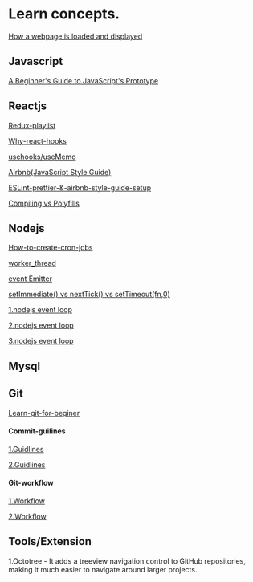 # Learn concepts.
[How a webpage is 
loaded and displayed](https://varvy.com/pagespeed/display.html)

## Javascript

[A Beginner's Guide to JavaScript's Prototype](https://tylermcginnis.com/beginners-guide-to-javascript-prototype/)

## Reactjs
[Redux-playlist](https://www.youtube.com/watch?v=7Erbf5NXQQw&list=PL7pEw9n3GkoWgIc-Ambc-QZGcTKEei2O3)

[Why-react-hooks](https://tylermcginnis.com/why-react-hooks/)

[usehooks/useMemo](https://usehooks.com/useMemo/)

[Airbnb(JavaScript Style Guide)](https://github.com/airbnb/javascript)

[ESLint-prettier-&-airbnb-style-guide-setup](https://www.youtube.com/watch?v=SydnKbGc7W8&t=938s)

[Compiling vs Polyfills](https://tylermcginnis.com/compiling-polyfills/)

## Nodejs 

[How-to-create-cron-jobs](https://scotch.io/tutorials/nodejs-cron-jobs-by-examples)

[worker_thread](https://medium.com/@Trott/using-worker-threads-in-node-js-80494136dbb6)

[event Emitter](https://cloudnweb.dev/2019/08/understanding-eventemitter-in-node-js-with-a-usecase/)

[setImmediate() vs nextTick() vs setTimeout(fn,0)](http://voidcanvas.com/setimmediate-vs-nexttick-vs-settimeout/)

[1.nodejs event loop](http://voidcanvas.com/nodejs-event-loop/)

[2.nodejs event loop](https://blog.insiderattack.net/handling-io-nodejs-event-loop-part-4-418062f917d1)

[3.nodejs event loop](https://blog.insiderattack.net/handling-io-nodejs-event-loop-part-4-418062f917d1)

## Mysql 

## Git 

[Learn-git-for-beginer](https://www.youtube.com/watch?v=D3RVdblCmk0)

#### Commit-guilines

[1.Guidlines](https://github.com/ashokdey/guidelines/blob/master/Commit_Guidelines.md)

[2.Guidlines](https://www.conventionalcommits.org/en/v1.0.0-beta.2/)

#### Git-workflow

[1.Workflow](https://www.atlassian.com/git/tutorials/comparing-workflows/gitflow-workflow)

[2.Workflow](https://nvie.com/posts/a-successful-git-branching-model/)

## Tools/Extension

1.Octotree - It adds a treeview navigation control to GitHub repositories, making it much easier to navigate around larger projects. 
